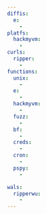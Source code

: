 ```yaml
---
diffis:
  e:
    -
platfs:
  hackmyvm:
    -
curls:
  ripper:
    -
functions:
  unix:
    -
  e:
    -
  hackmyvm:
    -
  fuzz:
    -
  bf:
    -
  creds:
    -
  cron:
    -
  pspy:
    -

wals:
  ripperwu:
    -
---
```

